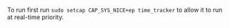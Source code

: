 To run first run `sudo setcap CAP_SYS_NICE+ep time_tracker` to allow it to run at real-time priority.